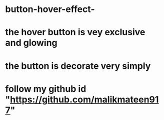 # button-hover-effect-
# the hover button is vey exclusive and glowing
# the button is decorate very simply
# follow my github id "https://github.com/malikmateen917"
